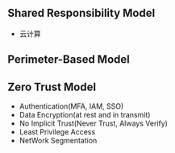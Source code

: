 ## Shared Responsibility Model
- 云计算

## Perimeter-Based Model


## Zero Trust Model

- Authentication(MFA, IAM, SSO)
- Data Encryption(at rest and in transmit)
- No Implicit Trust(Never Trust, Always Verify)
- Least Privilege Access
- NetWork Segmentation